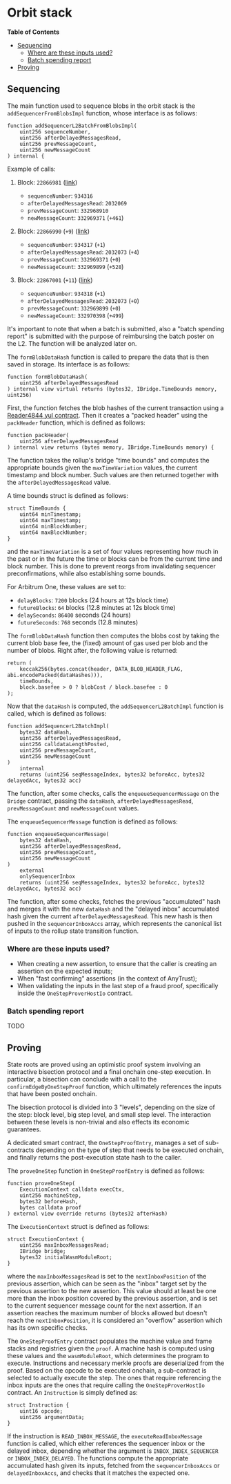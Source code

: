 # Orbit stack

<!-- START doctoc generated TOC please keep comment here to allow auto update -->
<!-- DON'T EDIT THIS SECTION, INSTEAD RE-RUN doctoc TO UPDATE -->
**Table of Contents**

- [Sequencing](#sequencing)
  - [Where are these inputs used?](#where-are-these-inputs-used)
  - [Batch spending report](#batch-spending-report)
- [Proving](#proving)

<!-- END doctoc generated TOC please keep comment here to allow auto update -->



## Sequencing

The main function used to sequence blobs in the orbit stack is the `addSequencerFromBlobsImpl` function, whose interface is as follows:

```solidity
function addSequencerL2BatchFromBlobsImpl(
    uint256 sequenceNumber,
    uint256 afterDelayedMessagesRead,
    uint256 prevMessageCount,
    uint256 newMessageCount
) internal {
```

Example of calls:
1. Block: `22866981` ([link](https://etherscan.io/tx/0xaad2f94ba2ae05095f86bb7cf1a86cb0bac4cf17c3eeb4503513a3228ab19ecc))
   - `sequenceNumber`: `934316`
   - `afterDelayedMessagesRead`: `2032069`
   - `prevMessageCount`: `332968910`
   - `newMessageCount`: `332969371` (`+461`)

2. Block: `22866990` (`+9`) ([link](https://etherscan.io/tx/0x9dfc4151dbf46522e53a984e4c48939fd4eb77fb0abc489571e7f9753f0a2227))
    - `sequenceNumber`: `934317` (`+1`)
    - `afterDelayedMessagesRead`: `2032073` (`+4`)
    - `prevMessageCount`: `332969371` (`+0`) 
    - `newMessageCount`: `332969899` (`+528`)

3. Block: `22867001` (`+11`) ([link](https://etherscan.io/tx/0x9245bd5da3892fe9f263750042536dac156ef71a328079f5e7eec01689d35f81))
    - `sequenceNumber`: `934318` (`+1`)
    - `afterDelayedMessagesRead`: `2032073` (`+0`)
    - `prevMessageCount`: `332969899` (`+0`) 
    - `newMessageCount`: `332970398` (`+499`)

It's important to note that when a batch is submitted, also a "batch spending report" is submitted with the purpose of reimbursing the batch poster on the L2. The function will be analyzed later on.

The `formBlobDataHash` function is called to prepare the data that is then saved in storage. Its interface is as follows:

```solidity
function formBlobDataHash(
    uint256 afterDelayedMessagesRead
) internal view virtual returns (bytes32, IBridge.TimeBounds memory, uint256)
```

First, the function fetches the blob hashes of the current transaction using a [Reader4844 yul contract](https://github.com/OffchainLabs/nitro-contracts/blob/0b8c04e8f5f66fe6678a4f53aa15f23da417260e/yul/Reader4844.yul#L4). Then it creates a "packed header" using the `packHeader` function, which is defined as follows:

```solidity
function packHeader(
    uint256 afterDelayedMessagesRead
) internal view returns (bytes memory, IBridge.TimeBounds memory) {
```

The function takes the rollup's bridge "time bounds" and computes the appropriate bounds given the `maxTimeVariation` values, the current timestamp and block number. Such values are then returned together with the `afterDelayedMessagesRead` value.

A time bounds struct is defined as follows:
```solidity
struct TimeBounds {
    uint64 minTimestamp;
    uint64 maxTimestamp;
    uint64 minBlockNumber;
    uint64 maxBlockNumber;
}
```

and the `maxTimeVariation` is a set of four values representing how much in the past or in the future the time or blocks can be from the current time and block number. This is done to prevent reorgs from invalidating sequencer preconfirmations, while also establishing some bounds.

For Arbitrum One, these values are set to:
- `delayBlocks`: `7200` blocks (24 hours at 12s block time)
- `futureBlocks`: `64` blocks (12.8 minutes at 12s block time)
- `delaySeconds`: `86400` seconds (24 hours)
- `futureSeconds`: `768` seconds (12.8 minutes)

The `formBlobDataHash` function then computes the blobs cost by taking the current blob base fee, the (fixed) amount of gas used per blob and the number of blobs. Right after, the following value is returned:
```solidity
return (
    keccak256(bytes.concat(header, DATA_BLOB_HEADER_FLAG, abi.encodePacked(dataHashes))),
    timeBounds,
    block.basefee > 0 ? blobCost / block.basefee : 0
);
```

Now that the `dataHash` is computed, the `addSequencerL2BatchImpl` function is called, which is defined as follows:

```solidity
function addSequencerL2BatchImpl(
    bytes32 dataHash,
    uint256 afterDelayedMessagesRead,
    uint256 calldataLengthPosted,
    uint256 prevMessageCount,
    uint256 newMessageCount
)
    internal
    returns (uint256 seqMessageIndex, bytes32 beforeAcc, bytes32 delayedAcc, bytes32 acc)
```

The function, after some checks, calls the `enqueueSequencerMessage` on the `Bridge` contract, passing the `dataHash`, `afterDelayedMessagesRead`, `prevMessageCount` and `newMessageCount` values.

The `enqueueSequencerMessage` function is defined as follows:

```solidity
function enqueueSequencerMessage(
    bytes32 dataHash,
    uint256 afterDelayedMessagesRead,
    uint256 prevMessageCount,
    uint256 newMessageCount
)
    external
    onlySequencerInbox
    returns (uint256 seqMessageIndex, bytes32 beforeAcc, bytes32 delayedAcc, bytes32 acc)
```

The function, after some checks, fetches the previous "accumulated" hash and merges it with the new `dataHash` and the "delayed inbox" accumulated hash given the current `afterDelayedMessagesRead`. This new hash is then pushed in the `sequencerInboxAccs` array, which represents the canonical list of inputs to the rollup state transition function.

### Where are these inputs used?

- When creating a new assertion, to ensure that the caller is creating an assertion on the expected inputs;
- When "fast confirming" assertions (in the context of AnyTrust);
- When validating the inputs in the last step of a fraud proof, specifically inside the `OneStepProverHostIo` contract.

### Batch spending report

TODO

## Proving

State roots are proved using an optimistic proof system involving an interactive bisection protocol and a final onchain one-step execution. In particular, a bisection can conclude with a call to the `confirmEdgeByOneStepProof` function, which ultimately references the inputs that have been posted onchain.

The bisection protocol is divided into 3 "levels", depending on the size of the step: block level, big step level, and small step level. The interaction between these levels is non-trivial and also effects its economic guarantees.

A dedicated smart contract, the `OneStepProofEntry`, manages a set of sub-contracts depending on the type of step that needs to be executed onchain, and finally returns the post-execution state hash to the caller.

The `proveOneStep` function in `OneStepProofEntry` is defined as follows:

```solidity
function proveOneStep(
    ExecutionContext calldata execCtx,
    uint256 machineStep,
    bytes32 beforeHash,
    bytes calldata proof
) external view override returns (bytes32 afterHash)
```

The `ExecutionContext` struct is defined as follows:

```solidity
struct ExecutionContext {
    uint256 maxInboxMessagesRead;
    IBridge bridge;
    bytes32 initialWasmModuleRoot;
}
```

where the `maxInboxMessagesRead` is set to the `nextInboxPosition` of the previous assertion, which can be seen as the "inbox" target set by the previous assertion to the new assertion. This value should at least be one more than the inbox position covered by the previous assertion, and is set to the current sequencer message count for the next assertion. If an assertion reaches the maximum number of blocks allowed but doesn't reach the `nextInboxPosition`, it is considered an "overflow" assertion which has its own specific checks.

The `OneStepProofEntry` contract populates the machine value and frame stacks and registries given the `proof`. A machine hash is computed using these values and the `wasmModuleRoot`, which determines the program to execute. Instructions and necessary merkle proofs are deserialized from the proof. Based on the opcode to be executed onchain, a sub-contract is selected to actually execute the step. The ones that require referencing the inbox inputs are the ones that require calling the `OneStepProverHostIo` contract. An `Instruction` is simply defined as:

```solidity
struct Instruction {
    uint16 opcode;
    uint256 argumentData;
}
```

If the instruction is `READ_INBOX_MESSAGE`, the `executeReadInboxMessage` function is called, which either references the sequencer inbox or the delayed inbox, depending whether the argument is `INBOX_INDEX_SEQUENCER` or `INBOX_INDEX_DELAYED`. The functions compute the appropriate accumulated hash given its inputs, fetched from the `sequencerInboxAccs` or `delayedInboxAccs`, and checks that it matches the expected one.
